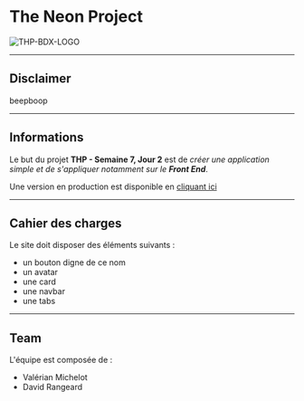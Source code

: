 # The Neon Project

![THP-BDX-LOGO](http://image.noelshack.com/fichiers/2018/45/1/1541412703-thpbdx1.png)

---

## Disclaimer

beepboop

---

## Informations

Le but du projet **THP - Semaine 7, Jour 2** est de _créer une application simple et de s'appliquer notamment sur le **Front End**_.

Une version en production est disponible en [cliquant ici](https://theneonproject.herokuapp.com/)

---

## Cahier des charges

Le site doit disposer des éléments suivants : 
* un bouton digne de ce nom    
* un avatar    
* une card    
* une navbar    
* une tabs

---

## Team

L'équipe est composée de : 

* Valérian Michelot
* David Rangeard

    